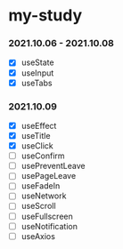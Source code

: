 # my-study

### 2021.10.06 - 2021.10.08

- [x] useState
- [x] useInput
- [x] useTabs

### 2021.10.09

- [x] useEffect
- [x] useTitle
- [x] useClick
- [ ] useConfirm
- [ ] usePreventLeave
- [ ] usePageLeave
- [ ] useFadeIn
- [ ] useNetwork
- [ ] useScroll
- [ ] useFullscreen
- [ ] useNotification
- [ ] useAxios
